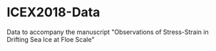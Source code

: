 # ICEX2018-Data
Data to accompany the manuscript "Observations of Stress-Strain in Drifting Sea Ice at Floe Scale"
